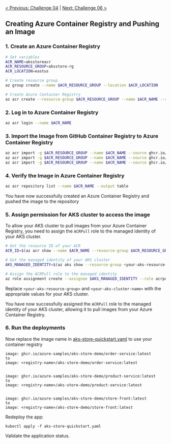 [< Previous: Challenge 04](./Challenge-04.md) | [ Next: Challenge 06 >](./Challenge-06.md)

## Creating Azure Container Registry and Pushing an Image

### 1. Create an Azure Container Registry
```bash
# Set variables
ACR_NAME=aksstoreacr
ACR_RESOURCE_GROUP=aksstore-rg
ACR_LOCATION=eastus

# Create resource group
az group create --name $ACR_RESOURCE_GROUP --location $ACR_LOCATION

# Create Azure Container Registry
az acr create --resource-group $ACR_RESOURCE_GROUP --name $ACR_NAME --sku Basic --location $ACR_LOCATION
```

### 2. Log in to Azure Container Registry
```bash
az acr login --name $ACR_NAME
```

### 3. Import the Image from GitHub Container Registry to Azure Container Registry
```bash
az acr import -g $ACR_RESOURCE_GROUP --name $ACR_NAME --source ghcr.io/azure-samples/aks-store-demo/product-service:latest --image aks-store-demo/product-service:latest
az acr import -g $ACR_RESOURCE_GROUP --name $ACR_NAME --source ghcr.io/azure-samples/aks-store-demo/order-service:latest --image aks-store-demo/order-service:latest
az acr import -g $ACR_RESOURCE_GROUP --name $ACR_NAME --source ghcr.io/azure-samples/aks-store-demo/store-front:latest --image aks-store-demo/store-front:latest
```

### 4. Verify the Image in Azure Container Registry
```bash
az acr repository list --name $ACR_NAME --output table
```
You have now successfully created an Azure Container Registry and pushed the image to the repository

### 5. Assign permission for AKS cluster to access the image

To allow your AKS cluster to pull images from your Azure Container Registry, you need to assign the `ACRPull` role to the managed identity of your AKS cluster.

```bash
# Get the resource ID of your ACR
ACR_ID=$(az acr show --name $ACR_NAME --resource-group $ACR_RESOURCE_GROUP --query "id" --output tsv)

# Get the managed identity of your AKS cluster
AKS_MANAGED_IDENTITY=$(az aks show --resource-group <your-aks-resource-group> --name <your-aks-cluster-name> --query "identityProfile.kubeletidentity.clientId" --output tsv)

# Assign the ACRPull role to the managed identity
az role assignment create --assignee $AKS_MANAGED_IDENTITY --role acrpull --scope $ACR_ID
```

Replace `<your-aks-resource-group>` and `<your-aks-cluster-name>` with the appropriate values for your AKS cluster.

You have now successfully assigned the `ACRPull` role to the managed identity of your AKS cluster, allowing it to pull images from your Azure Container Registry.


### 6. Run the deployments

Now replace the image name in [aks-store-quickstart.yaml](./config/aks-store-quickstart.yaml) to use your container registry
```
image: ghcr.io/azure-samples/aks-store-demo/order-service:latest
to 
image: <registry-name>/aks-store-demo/order-service:latest


image: ghcr.io/azure-samples/aks-store-demo/product-service:latest
to
image: <registry-name>/aks-store-demo/product-service:latest


image: ghcr.io/azure-samples/aks-store-demo/store-front:latest
to
image: <registry-name>/aks-store-demo/store-front:latest
```

Redeploy the app:
```
kubectl apply -f aks-store-quickstart.yaml
```

Validate the application status.
